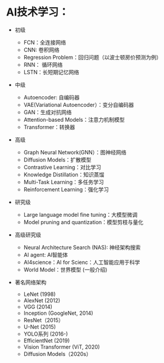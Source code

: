 # AI技术学习：
- 初级
  - FCN：全连接网络
  - CNN: 卷积网络
  - Regression Problem：回归问题（以波士顿房价预测为例）
  - RNN： 循环网络
  - LSTN：长短期记忆网络  
   
- 中级
  - Autoencoder: 自编码器
  - VAE(Variational Autoencoder）：变分自编码器
  - GAN：生成对抗网络
  - Attention-based Models：注意力机制模型 
  - Transformer：转换器
    
- 高级
  - Graph Neural Network(GNN）：图神经网络
  - Diffusion Models：扩散模型
  - Contrastive Learning：对比学习
  - Knowledge Distillation：知识蒸馏
  - Multi-Task Learning：多任务学习  
  - Reinforcement Learning：强化学习
- 研究级
  - Large language model fine tuning：大模型微调    
  - Model pruning and quantization：模型剪枝与量化 
- 高级研究级 
  - Neural Architecture Search (NAS): 神经架构搜索
  - AI agent: AI智能体
  - AI4science：AI for Scienc：人工智能应用于科学
  - World Model：世界模型 (一般介绍)

- 著名网络架构
    - LeNet (1998)
    - AlexNet (2012)
    - VGG (2014)
    - Inception (GoogleNet, 2014)
    - ResNet（2015）
    - U-Net (2015)
    - YOLO系列 (2016-)
    - EfficientNet (2019)
    - Vision Transformer (ViT, 2020)
    - Diffusion Models（2020s）
